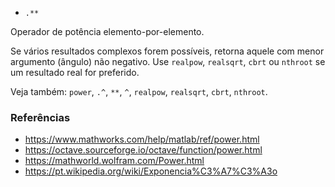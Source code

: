 - `.**`

Operador de potência elemento-por-elemento.

Se vários resultados complexos forem possíveis, retorna aquele com menor
argumento (ângulo) não negativo. Use `realpow`, `realsqrt`, `cbrt` ou `nthroot`
se um resultado real for preferido.

Veja também: `power`, `.^`, `**`, `^`, `realpow`, `realsqrt`, `cbrt`,
`nthroot`.

### Referências

- https://www.mathworks.com/help/matlab/ref/power.html
- https://octave.sourceforge.io/octave/function/power.html
- https://mathworld.wolfram.com/Power.html
- https://pt.wikipedia.org/wiki/Exponencia%C3%A7%C3%A3o
